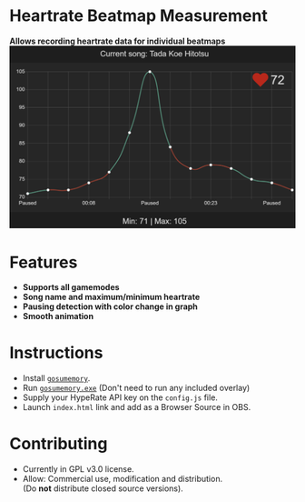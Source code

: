 
# Heartrate Beatmap Measurement

**Allows recording heartrate data for individual beatmaps**
![Overlay in Action](https://github.com/ad1107/heartrate-beatmap-measurement/blob/main/readme/demo.png?raw=true)
# Features

- **Supports all gamemodes**
- **Song name and maximum/minimum heartrate**
- **Pausing detection with color change in graph**
- **Smooth animation**

# Instructions

- Install [`gosumemory`](https://github.com/l3lackShark/gosumemory).
- Run [`gosumemory.exe`]() (Don't need to run any included overlay)
- Supply your HypeRate API key on the `config.js` file.
- Launch `index.html` link and add as a Browser Source in OBS.

# Contributing
- Currently in GPL v3.0 license.
- Allow: Commercial use, modification and distribution.\
(Do **not** distribute closed source versions).